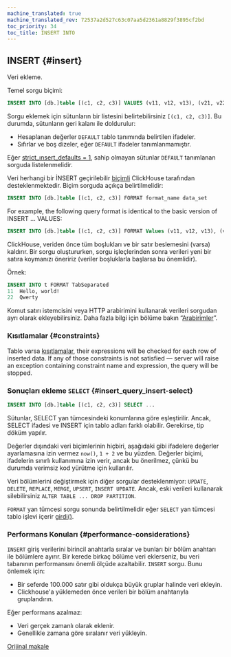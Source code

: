 ```yaml
---
machine_translated: true
machine_translated_rev: 72537a2d527c63c07aa5d2361a8829f3895cf2bd
toc_priority: 34
toc_title: INSERT INTO
---
```


## INSERT {#insert}

Veri ekleme.

Temel sorgu biçimi:

``` sql
INSERT INTO [db.]table [(c1, c2, c3)] VALUES (v11, v12, v13), (v21, v22, v23), ...
```

Sorgu eklemek için sütunların bir listesini belirtebilirsiniz `[(c1, c2, c3)]`. Bu durumda, sütunların geri kalanı ile doldurulur:

-   Hesaplanan değerler `DEFAULT` tablo tanımında belirtilen ifadeler.
-   Sıfırlar ve boş dizeler, eğer `DEFAULT` ifadeler tanımlanmamıştır.

Eğer [strict_ınsert_defaults = 1](../../operations/settings/settings.md), sahip olmayan sütunlar `DEFAULT` tanımlanan sorguda listelenmelidir.

Veri herhangi bir İNSERT geçirilebilir [biçimli](../../interfaces/formats.md#formats) ClickHouse tarafından desteklenmektedir. Biçim sorguda açıkça belirtilmelidir:

``` sql
INSERT INTO [db.]table [(c1, c2, c3)] FORMAT format_name data_set
```

For example, the following query format is identical to the basic version of INSERT … VALUES:

``` sql
INSERT INTO [db.]table [(c1, c2, c3)] FORMAT Values (v11, v12, v13), (v21, v22, v23), ...
```

ClickHouse, veriden önce tüm boşlukları ve bir satır beslemesini (varsa) kaldırır. Bir sorgu oluştururken, sorgu işleçlerinden sonra verileri yeni bir satıra koymanızı öneririz (veriler boşluklarla başlarsa bu önemlidir).

Örnek:

``` sql
INSERT INTO t FORMAT TabSeparated
11  Hello, world!
22  Qwerty
```

Komut satırı istemcisini veya HTTP arabirimini kullanarak verileri sorgudan ayrı olarak ekleyebilirsiniz. Daha fazla bilgi için bölüme bakın “[Arabirimler](../../interfaces/index.md#interfaces)”.

### Kısıtlamalar {#constraints}

Tablo varsa [kısıtlamalar](create.md#constraints), their expressions will be checked for each row of inserted data. If any of those constraints is not satisfied — server will raise an exception containing constraint name and expression, the query will be stopped.

### Sonuçları ekleme `SELECT` {#insert_query_insert-select}

``` sql
INSERT INTO [db.]table [(c1, c2, c3)] SELECT ...
```

Sütunlar, SELECT yan tümcesindeki konumlarına göre eşleştirilir. Ancak, SELECT ifadesi ve INSERT için tablo adları farklı olabilir. Gerekirse, tip döküm yapılır.

Değerler dışındaki veri biçimlerinin hiçbiri, aşağıdaki gibi ifadelere değerler ayarlamasına izin vermez `now()`, `1 + 2` ve bu yüzden. Değerler biçimi, ifadelerin sınırlı kullanımına izin verir, ancak bu önerilmez, çünkü bu durumda verimsiz kod yürütme için kullanılır.

Veri bölümlerini değiştirmek için diğer sorgular desteklenmiyor: `UPDATE`, `DELETE`, `REPLACE`, `MERGE`, `UPSERT`, `INSERT UPDATE`.
Ancak, eski verileri kullanarak silebilirsiniz `ALTER TABLE ... DROP PARTITION`.

`FORMAT` yan tümcesi sorgu sonunda belirtilmelidir eğer `SELECT` yan tümcesi tablo işlevi içerir [girdi()](../table-functions/input.md).

### Performans Konuları {#performance-considerations}

`INSERT` giriş verilerini birincil anahtarla sıralar ve bunları bir bölüm anahtarı ile bölümlere ayırır. Bir kerede birkaç bölüme veri eklerseniz, bu veri tabanının performansını önemli ölçüde azaltabilir. `INSERT` sorgu. Bunu önlemek için:

-   Bir seferde 100.000 satır gibi oldukça büyük gruplar halinde veri ekleyin.
-   Clickhouse'a yüklemeden önce verileri bir bölüm anahtarıyla gruplandırın.

Eğer performans azalmaz:

-   Veri gerçek zamanlı olarak eklenir.
-   Genellikle zamana göre sıralanır veri yükleyin.

[Orijinal makale](https://clickhouse.tech/docs/en/query_language/insert_into/) <!--hide-->
